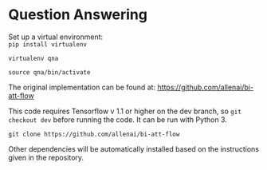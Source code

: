 # Question Answering

Set up a virtual environment:  
`pip install virtualenv`

`virtualenv qna`

`source qna/bin/activate`

The original implementation can be found at: https://github.com/allenai/bi-att-flow 

This code requires Tensorflow v 1.1 or higher on the dev branch, so `git checkout dev` before running the code. It can be run with Python 3.

`git clone https://github.com/allenai/bi-att-flow`

Other dependencies will be automatically installed based on the instructions given in the repository.

